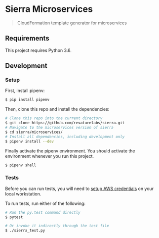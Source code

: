# Sierra Microservices

> CloudFormation template generator for microservices

## Requirements

This project requires Python 3.6.

## Development

### Setup

First, install pipenv:

```bash
$ pip install pipenv
```

Then, clone this repo and install the dependencies:

```bash
# Clone this repo into the current directory
$ git clone https://github.com/revaturelabs/sierra.git
# Navigate to the microservices version of sierra
$ cd sierra/microservices/
# Install all dependencies, including development only
$ pipenv install --dev
```

Finally activate the pipenv environment. You should activate the environment whenever you run this project.

```bash
$ pipenv shell
```

### Tests

Before you can run tests, you will need to [setup AWS credentials](https://boto3.readthedocs.io/en/latest/guide/quickstart.html#configuration) on your local workstation.

To run tests, run either of the following:

```bash
# Run the py.test command directly
$ pytest

# Or invoke it indirectly through the test file
$ ./sierra_test.py
```
